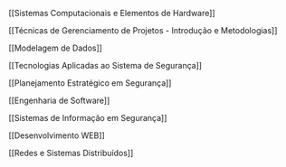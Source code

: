 [[Sistemas Computacionais e Elementos de Hardware]]

[[Técnicas de Gerenciamento de Projetos - Introdução e Metodologias]]

[[Modelagem de Dados]]

[[Tecnologias Aplicadas ao Sistema de Segurança]]

[[Planejamento Estratégico em Segurança]]

[[Engenharia de Software]]

[[Sistemas de Informação em Segurança]]

[[Desenvolvimento WEB]]

[[Redes e Sistemas Distribuídos]]